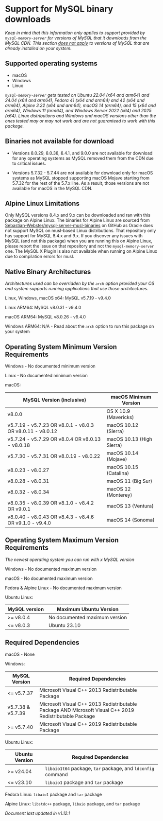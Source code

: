 # Support for MySQL binary downloads

*Keep in mind that this information only applies to support provided by ```mysql-memory-server``` for versions of MySQL that it downloads from the MySQL CDN. This section <ins>does not apply</ins> to versions of MySQL that are already installed on your system.*

## Supported operating systems

- macOS
- Windows
- Linux

*```mysql-memory-server``` gets tested on Ubuntu 22.04 (x64 and arm64) and 24.04 (x64 and arm64), Fedora 41 (x64 and arm64) and 42 (x64 and arm64), Alpine 3.22 (x64 and arm64), macOS 14 (arm64), and 15 (x64 and arm64), Windows 11 (arm64), and Windows Server 2022 (x64) and 2025 (x64). Linux distributions and Windows and macOS versions other than the ones tested may or may not work and are not guaranteed to work with this package.*

## Binaries not available for download

- Versions 8.0.29, 8.0.38, 8.4.1, and 9.0.0 are not available for download for any operating systems as MySQL removed them from the CDN due to critical issues.

- Versions 5.7.32 - 5.7.44 are not available for download only for macOS systems as MySQL stopped supporting macOS Mojave starting from 5.7.32 for the rest of the 5.7.x line. As a result, those versions are not available for macOS in the MySQL CDN.

## Alpine Linux Limitations

Only MySQL versions 8.4.x and 9.x can be downloaded and ran with this package on Alpine Linux. The binaries for Alpine Linux are sourced from [Sebastian-Webster/mysql-server-musl-binaries](https://github.com/Sebastian-Webster/mysql-server-musl-binaries) on GitHub as Oracle does not support MySQL on musl-based Linux distributions. That repository only has support for MySQL 8.4.x and 9.x. If you discover any issues with MySQL (and not this package) when you are running this on Alpine Linux, please report the issue on that repository and not the ```mysql-memory-server``` one. The MySQL X Plugin is also not available when running on Alpine Linux due to compilation errors for musl.

## Native Binary Architectures

*Architectures used can be overridden by the ```arch``` option provided your OS and system supports running applications that use those architectures.*

Linux, Windows, macOS x64: MySQL v5.7.19 - v9.4.0

Linux ARM64: MySQL v8.0.31 - v9.4.0

macOS ARM64: MySQL v8.0.26 - v9.4.0

Windows ARM64: N/A - Read about the ```arch``` option to run this package on your system

## Operating System Minimum Version Requirements

Windows - No documented minimum version

Linux - No documented minimum version

macOS:

| MySQL Version (inclusive) | macOS Minimum Version |
|--|--|
| v8.0.0 | OS X 10.9 (Mavericks) |
| v5.7.19 - v5.7.23 OR v8.0.1 - v8.0.3 OR v8.0.11 - v8.0.12  | macOS 10.12 (Sierra) |
| v5.7.24 - v5.7.29 OR v8.0.4 OR v8.0.13 - v8.0.18 | macOS 10.13 (High Sierra) |
| v5.7.30 - v5.7.31 OR v8.0.19 - v8.0.22 | macOS 10.14 (Mojave) |
| v8.0.23 - v8.0.27 | macOS 10.15 (Catalina) |
| v8.0.28 - v8.0.31 | macOS 11 (Big Sur) |
| v8.0.32 - v8.0.34 | macOS 12 (Monterey) |
| v8.0.35 - v8.0.39 OR v8.1.0 - v8.4.2 OR v9.0.1 | macOS 13 (Ventura) |
| v8.0.40 - v8.0.43 OR v8.4.3 - v8.4.6 OR v9.1.0 - v9.4.0 | macOS 14 (Sonoma) |

## Operating System Maximum Version Requirements

*The newest operating system you can run with x MySQL version*

Windows - No documented maximum version

macOS - No documented maximum version

Fedora & Alpine Linux - No documented maximum version

Ubuntu Linux:

| MySQL version | Maximum Ubuntu Version |
|--|--|
| >= v8.0.4 | No documented maximum version |
| <= v8.0.3 | Ubuntu 23.10 |

## Required Dependencies

macOS - None

Windows:

| MySQL Version | Required Dependencies |
|--|--|
| <= v5.7.37 | Microsoft Visual C++ 2013 Redistributable Package |
| v5.7.38 & v5.7.39 | Microsoft Visual C++ 2013 Redistributable Package AND Microsoft Visual C++ 2019 Redistributable Package|
| >= v5.7.40 | Microsoft Visual C++ 2019 Redistributable Package |

Ubuntu Linux:

| Ubuntu Version | Required Dependencies |
|--|--|
| >= v24.04 | ```libaio1t64``` package, ```tar``` package, and ```ldconfig``` command |
| <= v23.10 | ```libaio1``` package and ```tar``` package |

Fedora Linux: ```libaio1``` package and ```tar``` package

Alpine Linux: ```libstdc++``` package, ```libaio``` package, and ```tar``` package

*Document last updated in v1.12.1*
